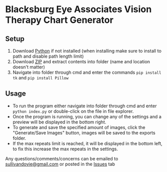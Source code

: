 # Blacksburg Eye Associates Vision Therapy Chart Generator

## Setup
1. Download [Python](https://www.python.org/downloads/) if not installed (when installing make sure to install to path and disable path length limit)
2. Download [ZIP](https://github.com/AethersHaven/BEA-VT/archive/refs/heads/main.zip) and extract contents into folder (name and location doesn't matter)
3. Navigate into folder through cmd and enter the commands `pip install tk` and `pip install Pillow`

## Usage
* To run the program either navigate into folder through cmd and enter `python index.py` or double-click on the file in file explorer.
* Once the program is running, you can change any of the settings and a preview will be displayed in the bottom right.
* To generate and save the specified amount of images, click the "Generate/Save Images" button, images will be saved to the exports folder.
* If the max repeats limit is reached, it will be displayed in the bottom left, to fix this increase the max repeats in the settings.

Any questions/comments/concerns can be emailed to sullivandovie@gmail.com or posted in the [Issues](https://github.com/AethersHaven/BEA-VT/issues) tab
